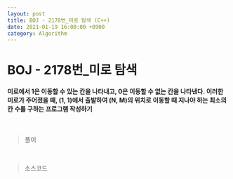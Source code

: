 ```yaml
---
layout: post
title: BOJ - 2178번_미로 탐색 (C++)
date: 2021-01-19 16:00:00 +0900
category: Algorithm
---
```


# BOJ - 2178번_미로 탐색

#### 미로에서 1은 이동할 수 있는 칸을 나타내고, 0은 이동할 수 없는 칸을 나타낸다. 이러한 미로가 주어졌을 때, (1, 1)에서 출발하여 (N, M)의 위치로 이동할 때 지나야 하는 최소의 칸 수를 구하는 프로그램 작성하기


<br/>

> 풀이



<br/>

> 소스코드

```c++

```

